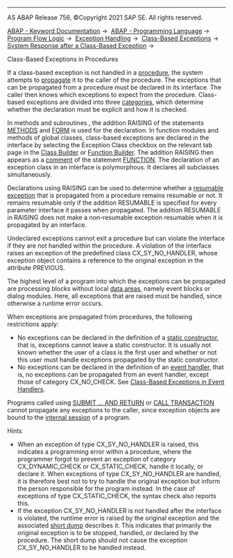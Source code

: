   

* * *

AS ABAP Release 756, ©Copyright 2021 SAP SE. All rights reserved.

[ABAP - Keyword Documentation](javascript:call_link\('abenabap.htm'\)) →  [ABAP - Programming Language](javascript:call_link\('abenabap_reference.htm'\)) →  [Program Flow Logic](javascript:call_link\('abenabap_flow_logic.htm'\)) →  [Exception Handling](javascript:call_link\('abenabap_exceptions.htm'\)) →  [Class-Based Exceptions](javascript:call_link\('abenexceptions.htm'\)) →  [System Response after a Class-Based Exception](javascript:call_link\('abenexceptions_system_response.htm'\)) → 

Class-Based Exceptions in Procedures

If a class-based exception is not handled in a [procedure](javascript:call_link\('abenprocedure_glosry.htm'\) "Glossary Entry"), the system attempts to [propagate](javascript:call_link\('abenexceptions_system_response.htm'\)) it to the caller of the procedure. The exceptions that can be propagated from a procedure must be declared in its interface. The caller then knows which exceptions to expect from the procedure. Class-based exceptions are divided into three [categories](javascript:call_link\('abenexception_categories.htm'\)), which determine whether the declaration must be explicit and how it is checked.

In methods and subroutines , the addition RAISING of the statements [METHODS](javascript:call_link\('abapmethods.htm'\)) and [FORM](javascript:call_link\('abapform.htm'\)) is used for the declaration. In function modules and methods of global classes, class-based exceptions are declared in the interface by selecting the Exception Class checkbox on the relevant tab page in the [Class Builder](javascript:call_link\('abenclass_builder_glosry.htm'\) "Glossary Entry") or [Function Builder](javascript:call_link\('abenfunction_builder_glosry.htm'\) "Glossary Entry"). The addition RAISING then appears as a [comment](javascript:call_link\('abenfunction.htm'\)) of the statement [FUNCTION](javascript:call_link\('abapfunction.htm'\)). The declaration of an exception class in an interface is polymorphous. It declares all subclasses simultaneously.

Declarations using RAISING can be used to determine whether a [resumable exception](javascript:call_link\('abenresumable_exception_glosry.htm'\) "Glossary Entry") that is propagated from a procedure remains resumable or not. It remains resumable only if the addition RESUMABLE is specified for every parameter interface it passes when propagated. The addition RESUMABLE in RAISING does not make a non-resumable exception resumable when it is propagated by an interface.

Undeclared exceptions cannot exit a procedure but can violate the interface if they are not handled within the procedure. A violation of the interface raises an exception of the predefined class CX\_SY\_NO\_HANDLER, whose exception object contains a reference to the original exception in the attribute PREVIOUS.

The highest level of a program into which the exceptions can be propagated are processing blocks without local [data areas](javascript:call_link\('abendata_area_glosry.htm'\) "Glossary Entry"), namely event blocks or dialog modules. Here, all exceptions that are raised must be handled, since otherwise a runtime error occurs.

When exceptions are propagated from procedures, the following restrictions apply:

-   No exceptions can be declared in the definition of a [static constructor](javascript:call_link\('abapclass-methods_constructor.htm'\)), that is, exceptions cannot leave a static constructor. It is usually not known whether the user of a class is the first user and whether or not this user must handle exceptions propagated by the static constructor.
-   No exceptions can be declared in the definition of an [event handler](javascript:call_link\('abenevent_handler_glosry.htm'\) "Glossary Entry"), that is, no exceptions can be propagated from an event handler, except those of category CX\_NO\_CHECK. See [Class-Based Exceptions in Event Handlers](javascript:call_link\('abenexceptions_events.htm'\)).

Programs called using [SUBMIT ... AND RETURN](javascript:call_link\('abapsubmit.htm'\)) or [CALL TRANSACTION](javascript:call_link\('abapcall_transaction.htm'\)) cannot propagate any exceptions to the caller, since exception objects are bound to the [internal session](javascript:call_link\('abeninternal_session_glosry.htm'\) "Glossary Entry") of a program.

Hints

-   When an exception of type CX\_SY\_NO\_HANDLER is raised, this indicates a programming error within a procedure, where the programmer forgot to prevent an exception of category CX\_DYNAMIC\_CHECK or CX\_STATIC\_CHECK, handle it locally, or declare it. When exceptions of type CX\_SY\_NO\_HANDLER are handled, it is therefore best not to try to handle the original exception but inform the person responsible for the program instead. In the case of exceptions of type CX\_STATIC\_CHECK, the syntax check also reports this.
-   If the exception CX\_SY\_NO\_HANDLER is not handled after the interface is violated, the runtime error is raised by the original exception and the associated [short dump](javascript:call_link\('abenshort_dump_glosry.htm'\) "Glossary Entry") describes it. This indicates that primarily the original exception is to be stopped, handled, or declared by the procedure. The short dump should not cause the exception CX\_SY\_NO\_HANDLER to be handled instead.